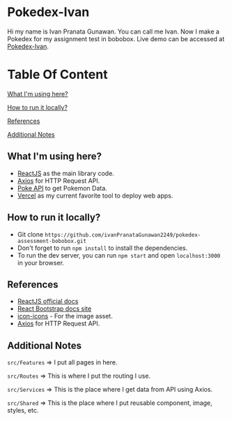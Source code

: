 <!-- # Getting Started with Create React App

This project was bootstrapped with [Create React App](https://github.com/facebook/create-react-app).

## Available Scripts

In the project directory, you can run:

### `npm start`

Runs the app in the development mode.\
Open [http://localhost:3000](http://localhost:3000) to view it in your browser.

The page will reload when you make changes.\
You may also see any lint errors in the console.

### `npm test`

Launches the test runner in the interactive watch mode.\
See the section about [running tests](https://facebook.github.io/create-react-app/docs/running-tests) for more information.

### `npm run build`

Builds the app for production to the `build` folder.\
It correctly bundles React in production mode and optimizes the build for the best performance.

The build is minified and the filenames include the hashes.\
Your app is ready to be deployed!

See the section about [deployment](https://facebook.github.io/create-react-app/docs/deployment) for more information.

### `npm run eject`

**Note: this is a one-way operation. Once you `eject`, you can't go back!**

If you aren't satisfied with the build tool and configuration choices, you can `eject` at any time. This command will remove the single build dependency from your project.

Instead, it will copy all the configuration files and the transitive dependencies (webpack, Babel, ESLint, etc) right into your project so you have full control over them. All of the commands except `eject` will still work, but they will point to the copied scripts so you can tweak them. At this point you're on your own.

You don't have to ever use `eject`. The curated feature set is suitable for small and middle deployments, and you shouldn't feel obligated to use this feature. However we understand that this tool wouldn't be useful if you couldn't customize it when you are ready for it.

## Learn More

You can learn more in the [Create React App documentation](https://facebook.github.io/create-react-app/docs/getting-started).

To learn React, check out the [React documentation](https://reactjs.org/).

### Code Splitting

This section has moved here: [https://facebook.github.io/create-react-app/docs/code-splitting](https://facebook.github.io/create-react-app/docs/code-splitting)

### Analyzing the Bundle Size

This section has moved here: [https://facebook.github.io/create-react-app/docs/analyzing-the-bundle-size](https://facebook.github.io/create-react-app/docs/analyzing-the-bundle-size)

### Making a Progressive Web App

This section has moved here: [https://facebook.github.io/create-react-app/docs/making-a-progressive-web-app](https://facebook.github.io/create-react-app/docs/making-a-progressive-web-app)

### Advanced Configuration

This section has moved here: [https://facebook.github.io/create-react-app/docs/advanced-configuration](https://facebook.github.io/create-react-app/docs/advanced-configuration)

### Deployment

This section has moved here: [https://facebook.github.io/create-react-app/docs/deployment](https://facebook.github.io/create-react-app/docs/deployment)

### `npm run build` fails to minify

This section has moved here: [https://facebook.github.io/create-react-app/docs/troubleshooting#npm-run-build-fails-to-minify](https://facebook.github.io/create-react-app/docs/troubleshooting#npm-run-build-fails-to-minify) -->

# Pokedex-Ivan

Hi my name is Ivan Pranata Gunawan. You can call me Ivan. Now I make a Pokedex for my assignment test in bobobox. Live demo can be accessed at [Pokedex-Ivan](https://pokedex-assessment-bobobox.vercel.app/).

# Table Of Content

[What I'm using here?](https://github.com/ivanPranataGunawan2249/pokedex-assessment-bobobox#what-im-using-here)

[How to run it locally?](https://github.com/ivanPranataGunawan2249/pokedex-assessment-bobobox#how-to-run-it-locally)

[References](https://github.com/ivanPranataGunawan2249/pokedex-assessment-bobobox#references)

[Additional Notes](https://github.com/yehezkielgunawan/yehez-pokemon#additional-notes)

## What I'm using here?

- [ReactJS](https://reactjs.org/) as the main library code.
- [Axios](https://axios-http.com/) for HTTP Request API.
- [Poke API](https://pokeapi.co/) to get Pokemon Data.
- [Vercel](https://vercel.com/) as my current favorite tool to deploy web apps.

## How to run it locally?

- Git clone `https://github.com/ivanPranataGunawan2249/pokedex-assessment-bobobox.git`
- Don't forget to run `npm install` to install the dependencies.
- To run the dev server, you can run `npm start` and open `localhost:3000` in your browser.

## References

- [ReactJS official docs](https://reactjs.org/)
- [React Bootstrap docs site](https://react-bootstrap.github.io/)
- [icon-icons](https://icon-icons.com/id/) - For the image asset.
- [Axios](https://axios-http.com/) for HTTP Request API.

## Additional Notes

`src/Features` => I put all pages in here.

`src/Routes` => This is where I put the routing I use.

`src/Services` => This is the place where I get data from API using Axios.

`src/Shared` => This is the place where I put reusable component, image, styles, etc.
